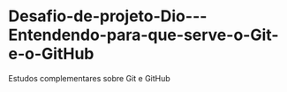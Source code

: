 # Desafio-de-projeto-Dio---Entendendo-para-que-serve-o-Git-e-o-GitHub
Estudos complementares sobre Git e GitHub
